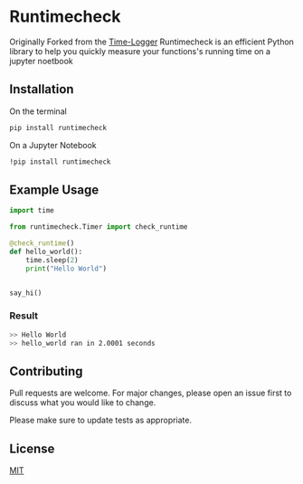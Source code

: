# Runtimecheck

Originally Forked from the [Time-Logger](https://github.com/ishaansharma7/Time-Logger) Runtimecheck is an efficient Python library to help you quickly measure your functions's running time on a jupyter noetbook



## Installation

On the terminal

```bash
pip install runtimecheck
```
On a Jupyter Notebook
```bash
!pip install runtimecheck
```
## Example Usage

```python
import time

from runtimecheck.Timer import check_runtime

@check_runtime()
def hello_world():    
    time.sleep(2)
    print("Hello World")


say_hi()

```
### Result
```bash
>> Hello World
>> hello_world ran in 2.0001 seconds
```

## Contributing
Pull requests are welcome. For major changes, please open an issue first to discuss what you would like to change.

Please make sure to update tests as appropriate.

## License
[MIT](https://choosealicense.com/licenses/mit/)
